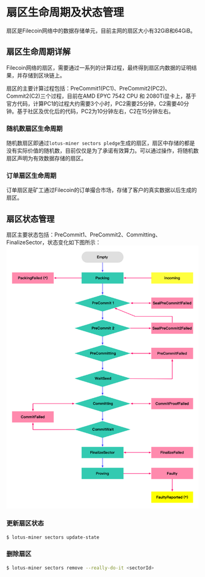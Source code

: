 # 扇区生命周期及状态管理

扇区是Filecoin网络中的数据存储单元，目前主网的扇区大小有32GiB和64GiB。

## 扇区生命周期详解
Filecoin网络的扇区，需要通过一系列的计算过程，最终得到扇区内数据的证明结果，并存储到区块链上。

扇区的主要计算过程包括：PreCommit1(PC1)、PreCommit2(PC2)、Commit2(C2)三个过程，目前在AMD EPYC 7542 CPU 和 2080Ti显卡上，基于官方代码，计算PC1的过程大约需要3个小时，PC2需要25分钟，C2需要40分钟。基于社区及优化后的代码，PC2为10分钟左右，C2在15分钟左右。

### 随机数扇区生命周期
随机数扇区即通过`lotus-miner sectors pledge`生成的扇区，扇区中存储的都是没有实际价值的随机数，目前仅仅是为了承诺有效算力。可以通过操作，将随机数扇区声明为有效数据存储的扇区。

### 订单扇区生命周期
订单扇区是矿工通过Filecoin的订单撮合市场，存储了客户的真实数据以后生成的扇区。

## 扇区状态管理
扇区主要状态包括：PreCommit1、PreCommit2、Committing、FinalizeSector，状态变化如下图所示：
![Distributed Miner](../images/sector-state.png)

### 更新扇区状态
```sh
$ lotus-miner sectors update-state 
```

### 删除扇区
```sh
$ lotus-miner sectors remove --really-do-it <sectorId>
```